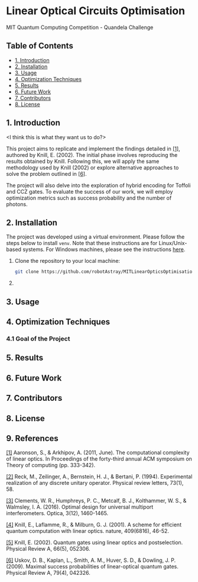 # Linear Optical Circuits Optimisation
MIT Quantum Computing Competition - Quandela Challenge

## Table of Contents
- [1. Introduction](#1-introduction)
- [2. Installation](#2-installation)
- [3. Usage](#3-usage)
- [4. Optimization Techniques](#4-optimization-techniques)
- [5. Results](#5-results)
- [6. Future Work](#6-future-work)
- [7. Contributors](#7-contributors)
- [8. License](#8-license)

## 1. Introduction

<I think this is what they want us to do?>

This project aims to replicate and implement the findings detailed in [[1]](https://www.semanticscholar.org/paper/Quantum-gates-using-linear-optics-and-postselection-Knill/17d7ca6fc3bb99d14f75be708409a2350d72bbae), authored by Knill, E. (2002). The initial phase involves reproducing the results obtained by Knill. Following this, we will apply the same methodology used by Knill (2002) or explore alternative approaches to solve the problem outlined in [[6]](https://journals.aps.org/pra/pdf/10.1103/PhysRevA.79.042326).

The project will also delve into the exploration of hybrid encoding for Toffoli and CCZ gates. To evaluate the success of our work, we will employ optimization metrics such as success probability and the number of photons.

## 2. Installation

The project was developed using a virtual environment. Please follow the steps below to install `venv`. Note that these instructions are for Linux/Unix-based systems. For Windows machines, please see the instructions [here](https://it.engineering.oregonstate.edu/setting-virtual-environments-python).

1. Clone the repository to your local machine:

   ```bash
   git clone https://github.com/robotAstray/MITLinearOpticsOptimisation.git
2. 
## 3. Usage
## 4. Optimization Techniques
### 4.1 Goal of the Project
## 5. Results
## 6. Future Work
## 7. Contributors
## 8. License
## 9. References

[[1]]() Aaronson, S., & Arkhipov, A. (2011, June). The computational complexity of linear optics. In Proceedings of the forty-third annual ACM symposium on Theory of computing (pp. 333-342).

[[2]]() Reck, M., Zeilinger, A., Bernstein, H. J., & Bertani, P. (1994). Experimental realization of any discrete unitary operator. Physical review letters, 73(1), 58.

[[3]]() Clements, W. R., Humphreys, P. C., Metcalf, B. J., Kolthammer, W. S., & Walmsley, I. A. (2016). Optimal design for universal multiport interferometers. Optica, 3(12), 1460-1465.

[[4]]() Knill, E., Laflamme, R., & Milburn, G. J. (2001). A scheme for efficient quantum computation with linear optics. nature, 409(6816), 46-52.

[[5]](https://www.semanticscholar.org/paper/Quantum-gates-using-linear-optics-and-postselection-Knill/17d7ca6fc3bb99d14f75be708409a2350d72bbae) Knill, E. (2002). Quantum gates using linear optics and postselection. Physical Review A, 66(5), 052306.

[[6]](https://journals.aps.org/pra/pdf/10.1103/PhysRevA.79.042326) Uskov, D. B., Kaplan, L., Smith, A. M., Huver, S. D., & Dowling, J. P. (2009). Maximal success probabilities of linear-optical quantum gates. Physical Review A, 79(4), 042326.
